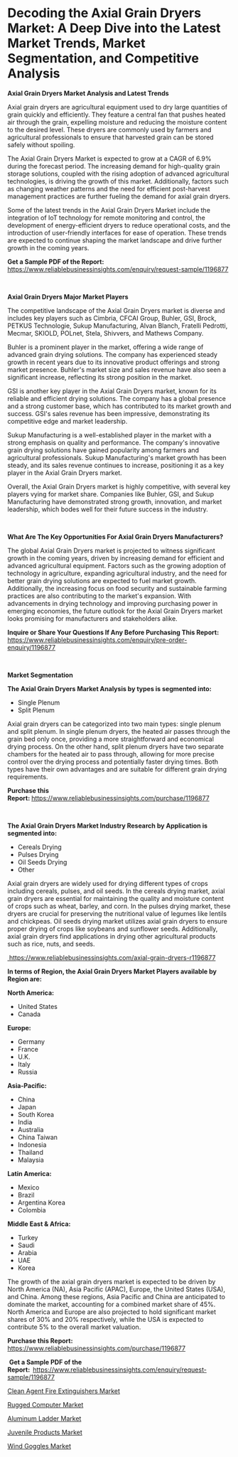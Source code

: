 <p><h1>Decoding the Axial Grain Dryers Market: A Deep Dive into the Latest Market Trends, Market Segmentation, and Competitive Analysis</h1></p><p><strong>Axial Grain Dryers Market Analysis and Latest Trends</strong></p>
<p><p>Axial grain dryers are agricultural equipment used to dry large quantities of grain quickly and efficiently. They feature a central fan that pushes heated air through the grain, expelling moisture and reducing the moisture content to the desired level. These dryers are commonly used by farmers and agricultural professionals to ensure that harvested grain can be stored safely without spoiling.</p><p>The Axial Grain Dryers Market is expected to grow at a CAGR of 6.9% during the forecast period. The increasing demand for high-quality grain storage solutions, coupled with the rising adoption of advanced agricultural technologies, is driving the growth of this market. Additionally, factors such as changing weather patterns and the need for efficient post-harvest management practices are further fueling the demand for axial grain dryers.</p><p>Some of the latest trends in the Axial Grain Dryers Market include the integration of IoT technology for remote monitoring and control, the development of energy-efficient dryers to reduce operational costs, and the introduction of user-friendly interfaces for ease of operation. These trends are expected to continue shaping the market landscape and drive further growth in the coming years.</p></p>
<p><strong>Get a Sample PDF of the Report:&nbsp;</strong> <a href="https://www.reliablebusinessinsights.com/enquiry/request-sample/1196877">https://www.reliablebusinessinsights.com/enquiry/request-sample/1196877</a></p>
<p>&nbsp;</p>
<p><strong>Axial Grain Dryers Major Market Players</strong></p>
<p><p>The competitive landscape of the Axial Grain Dryers market is diverse and includes key players such as Cimbria, CFCAI Group, Buhler, GSI, Brock, PETKUS Technologie, Sukup Manufacturing, Alvan Blanch, Fratelli Pedrotti, Mecmar, SKIOLD, POLnet, Stela, Shivvers, and Mathews Company.</p><p>Buhler is a prominent player in the market, offering a wide range of advanced grain drying solutions. The company has experienced steady growth in recent years due to its innovative product offerings and strong market presence. Buhler's market size and sales revenue have also seen a significant increase, reflecting its strong position in the market.</p><p>GSI is another key player in the Axial Grain Dryers market, known for its reliable and efficient drying solutions. The company has a global presence and a strong customer base, which has contributed to its market growth and success. GSI's sales revenue has been impressive, demonstrating its competitive edge and market leadership.</p><p>Sukup Manufacturing is a well-established player in the market with a strong emphasis on quality and performance. The company's innovative grain drying solutions have gained popularity among farmers and agricultural professionals. Sukup Manufacturing's market growth has been steady, and its sales revenue continues to increase, positioning it as a key player in the Axial Grain Dryers market.</p><p>Overall, the Axial Grain Dryers market is highly competitive, with several key players vying for market share. Companies like Buhler, GSI, and Sukup Manufacturing have demonstrated strong growth, innovation, and market leadership, which bodes well for their future success in the industry.</p></p>
<p>&nbsp;</p>
<p><strong>What Are The Key Opportunities For Axial Grain Dryers Manufacturers?</strong></p>
<p><p>The global Axial Grain Dryers market is projected to witness significant growth in the coming years, driven by increasing demand for efficient and advanced agricultural equipment. Factors such as the growing adoption of technology in agriculture, expanding agricultural industry, and the need for better grain drying solutions are expected to fuel market growth. Additionally, the increasing focus on food security and sustainable farming practices are also contributing to the market's expansion. With advancements in drying technology and improving purchasing power in emerging economies, the future outlook for the Axial Grain Dryers market looks promising for manufacturers and stakeholders alike.</p></p>
<p><strong>Inquire or Share Your Questions If Any Before Purchasing This Report:</strong> <a href="https://www.reliablebusinessinsights.com/enquiry/pre-order-enquiry/1196877">https://www.reliablebusinessinsights.com/enquiry/pre-order-enquiry/1196877</a></p>
<p>&nbsp;</p>
<p><strong>Market Segmentation</strong></p>
<p><strong>The Axial Grain Dryers Market Analysis by types is segmented into:</strong></p>
<p><ul><li>Single Plenum</li><li>Split Plenum</li></ul></p>
<p><p>Axial grain dryers can be categorized into two main types: single plenum and split plenum. In single plenum dryers, the heated air passes through the grain bed only once, providing a more straightforward and economical drying process. On the other hand, split plenum dryers have two separate chambers for the heated air to pass through, allowing for more precise control over the drying process and potentially faster drying times. Both types have their own advantages and are suitable for different grain drying requirements.</p></p>
<p><strong>Purchase this Report:&nbsp;</strong><a href="https://www.reliablebusinessinsights.com/purchase/1196877">https://www.reliablebusinessinsights.com/purchase/1196877</a></p>
<p>&nbsp;</p>
<p><strong>The Axial Grain Dryers Market Industry Research by Application is segmented into:</strong></p>
<p><ul><li>Cereals Drying</li><li>Pulses Drying</li><li>Oil Seeds Drying</li><li>Other</li></ul></p>
<p><p>Axial grain dryers are widely used for drying different types of crops including cereals, pulses, and oil seeds. In the cereals drying market, axial grain dryers are essential for maintaining the quality and moisture content of crops such as wheat, barley, and corn. In the pulses drying market, these dryers are crucial for preserving the nutritional value of legumes like lentils and chickpeas. Oil seeds drying market utilizes axial grain dryers to ensure proper drying of crops like soybeans and sunflower seeds. Additionally, axial grain dryers find applications in drying other agricultural products such as rice, nuts, and seeds.</p></p>
<p><a href="https://www.reliablebusinessinsights.com/axial-grain-dryers-r1196877">&nbsp;https://www.reliablebusinessinsights.com/axial-grain-dryers-r1196877</a></p>
<p><strong>In terms of Region, the Axial Grain Dryers Market Players available by Region are:</strong></p>
<p>
    <p> <strong> North America: </strong>
        <ul>
            <li>United States</li>
            <li>Canada</li>
        </ul>
        </p> 
    <p> <strong> Europe: </strong>
        <ul>
            <li>Germany</li>
            <li>France</li>
            <li>U.K.</li>
            <li>Italy</li>
            <li>Russia</li>
        </ul>
        </p> 
    <p> <strong> Asia-Pacific: </strong>
        <ul>
            <li>China</li>
            <li>Japan</li>
            <li>South Korea</li>
            <li>India</li>
            <li>Australia</li>
            <li>China Taiwan</li>
            <li>Indonesia</li>
            <li>Thailand</li>
            <li>Malaysia</li>
        </ul>
        </p> 
    <p> <strong> Latin America: </strong>
        <ul>
            <li>Mexico</li>
            <li>Brazil</li>
            <li>Argentina Korea</li>
            <li>Colombia</li>
        </ul>
        </p> 
    <p> <strong> Middle East & Africa: </strong>
        <ul>
            <li>Turkey</li>
            <li>Saudi</li>
            <li>Arabia</li>
            <li>UAE</li>
            <li>Korea</li>
        </ul>
    </p>
    </p>
<p><p>The growth of the axial grain dryers market is expected to be driven by North America (NA), Asia Pacific (APAC), Europe, the United States (USA), and China. Among these regions, Asia Pacific and China are anticipated to dominate the market, accounting for a combined market share of 45%. North America and Europe are also projected to hold significant market shares of 30% and 20% respectively, while the USA is expected to contribute 5% to the overall market valuation.</p></p>
<p><strong>Purchase this Report: </strong><a href="https://www.reliablebusinessinsights.com/purchase/1196877">https://www.reliablebusinessinsights.com/purchase/1196877</a></p>
<p>&nbsp;<strong>Get a Sample PDF of the Report:&nbsp;&nbsp;</strong><a href="https://www.reliablebusinessinsights.com/enquiry/request-sample/1196877">https://www.reliablebusinessinsights.com/enquiry/request-sample/1196877</a></p>
<p><strong></strong></p>
<p><p><a href="https://medium.com/@aureliarice/clean-agent-fire-extinguishers-market-investigation-industry-evolution-and-forecast-till-2031-699e9fb1e369">Clean Agent Fire Extinguishers Market</a></p><p><a href="https://medium.com/@alicemcglynn2022/analyzing-rugged-computer-market-dynamics-and-growth-drivers-and-forecasted-for-period-from-2024-to-f9b095d701b0">Rugged Computer Market</a></p><p><a href="https://medium.com/@adam.churchill89678/global-aluminum-ladder-market-share-and-growth-opportunities-and-market-size-growing-with-a-cagr-of-64048d07274f">Aluminum Ladder Market</a></p><p><a href="https://medium.com/@brayannolanii/juvenile-products-market-size-share-analysis-growth-trends-forecasts-2024-2031-cbf407ef0d58">Juvenile Products Market</a></p><p><a href="https://medium.com/@staceyhilll48/wind-goggles-market-size-market-segmentation-market-trends-and-growth-analysis-forecast-till-2031-f728222de7e0">Wind Goggles Market</a></p></p>